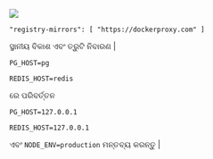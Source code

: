 ![](https://pub-b8db533c86124200a9d799bf3ba88099.r2.dev/2023/03/wbhiRD1.webp)

```
"registry-mirrors": [ "https://dockerproxy.com" ]
```

ସ୍ଥାନୀୟ ବିକାଶ ଏବଂ ତ୍ରୁଟି ନିବାରଣ |

```
PG_HOST=pg

REDIS_HOST=redis
```

ରେ ପରିବର୍ତ୍ତନ

```
PG_HOST=127.0.0.1

REDIS_HOST=127.0.0.1

```

ଏବଂ `NODE_ENV=production` ମନ୍ତବ୍ୟ କରନ୍ତୁ |